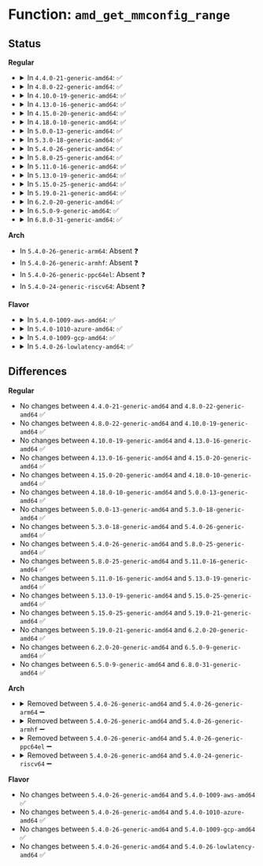 # Function: <code>amd_get_mmconfig_range</code>

## Status
<b>Regular</b>
<ul>
<li>
<details>
<summary>In <code>4.4.0-21-generic-amd64</code>: ✅</summary>

```c
struct resource * amd_get_mmconfig_range(struct resource * res)
```

```json
{
  "name": "amd_get_mmconfig_range",
  "collision_type": "Unique Global",
  "inline_type": "No",
  "funcs": [
    {
      "addr": 18446744071579251632,
      "name": "amd_get_mmconfig_range",
      "external": true,
      "loc": "arch/x86/kernel/amd_nb.c:138",
      "file": "arch/x86/kernel/amd_nb.c",
      "inline": "seen, unknown",
      "caller_inline": [],
      "caller_func": [
        "drivers/pnp/quirks.c:quirk_amd_mmconfig_area",
        "arch/x86/pci/amd_bus.c:early_root_info_init"
      ]
    }
  ],
  "symbols": [
    {
      "addr": 18446744071579251632,
      "name": "amd_get_mmconfig_range",
      "section": ".text",
      "bind": "STB_GLOBAL",
      "size": 158
    }
  ]
}
```
</details>
</li>
<li>
<details>
<summary>In <code>4.8.0-22-generic-amd64</code>: ✅</summary>

```c
struct resource * amd_get_mmconfig_range(struct resource * res)
```

```json
{
  "name": "amd_get_mmconfig_range",
  "collision_type": "Unique Global",
  "inline_type": "No",
  "funcs": [
    {
      "addr": 18446744071579250720,
      "name": "amd_get_mmconfig_range",
      "external": true,
      "loc": "arch/x86/kernel/amd_nb.c:138",
      "file": "arch/x86/kernel/amd_nb.c",
      "inline": "seen, unknown",
      "caller_inline": [],
      "caller_func": [
        "drivers/pnp/quirks.c:quirk_amd_mmconfig_area",
        "arch/x86/pci/amd_bus.c:early_root_info_init"
      ]
    }
  ],
  "symbols": [
    {
      "addr": 18446744071579250720,
      "name": "amd_get_mmconfig_range",
      "section": ".text",
      "bind": "STB_GLOBAL",
      "size": 115
    }
  ]
}
```
</details>
</li>
<li>
<details>
<summary>In <code>4.10.0-19-generic-amd64</code>: ✅</summary>

```c
struct resource * amd_get_mmconfig_range(struct resource * res)
```

```json
{
  "name": "amd_get_mmconfig_range",
  "collision_type": "Unique Global",
  "inline_type": "No",
  "funcs": [
    {
      "addr": 18446744071579264272,
      "name": "amd_get_mmconfig_range",
      "external": true,
      "loc": "arch/x86/kernel/amd_nb.c:264",
      "file": "arch/x86/kernel/amd_nb.c",
      "inline": "seen, unknown",
      "caller_inline": [],
      "caller_func": [
        "drivers/pnp/quirks.c:quirk_amd_mmconfig_area",
        "arch/x86/pci/amd_bus.c:early_root_info_init"
      ]
    }
  ],
  "symbols": [
    {
      "addr": 18446744071579264272,
      "name": "amd_get_mmconfig_range",
      "section": ".text",
      "bind": "STB_GLOBAL",
      "size": 115
    }
  ]
}
```
</details>
</li>
<li>
<details>
<summary>In <code>4.13.0-16-generic-amd64</code>: ✅</summary>

```c
struct resource * amd_get_mmconfig_range(struct resource * res)
```

```json
{
  "name": "amd_get_mmconfig_range",
  "collision_type": "Unique Global",
  "inline_type": "No",
  "funcs": [
    {
      "addr": 18446744071579260960,
      "name": "amd_get_mmconfig_range",
      "external": true,
      "loc": "arch/x86/kernel/amd_nb.c:264",
      "file": "arch/x86/kernel/amd_nb.c",
      "inline": "seen, unknown",
      "caller_inline": [],
      "caller_func": [
        "drivers/pnp/quirks.c:quirk_amd_mmconfig_area",
        "arch/x86/pci/amd_bus.c:early_root_info_init"
      ]
    }
  ],
  "symbols": [
    {
      "addr": 18446744071579260960,
      "name": "amd_get_mmconfig_range",
      "section": ".text",
      "bind": "STB_GLOBAL",
      "size": 115
    }
  ]
}
```
</details>
</li>
<li>
<details>
<summary>In <code>4.15.0-20-generic-amd64</code>: ✅</summary>

```c
struct resource * amd_get_mmconfig_range(struct resource * res)
```

```json
{
  "name": "amd_get_mmconfig_range",
  "collision_type": "Unique Global",
  "inline_type": "No",
  "funcs": [
    {
      "addr": 18446744071579277808,
      "name": "amd_get_mmconfig_range",
      "external": true,
      "loc": "arch/x86/kernel/amd_nb.c:268",
      "file": "arch/x86/kernel/amd_nb.c",
      "inline": "seen, unknown",
      "caller_inline": [],
      "caller_func": [
        "drivers/pnp/quirks.c:quirk_amd_mmconfig_area",
        "arch/x86/pci/amd_bus.c:early_root_info_init"
      ]
    }
  ],
  "symbols": [
    {
      "addr": 18446744071579277808,
      "name": "amd_get_mmconfig_range",
      "section": ".text",
      "bind": "STB_GLOBAL",
      "size": 115
    }
  ]
}
```
</details>
</li>
<li>
<details>
<summary>In <code>4.18.0-10-generic-amd64</code>: ✅</summary>

```c
struct resource * amd_get_mmconfig_range(struct resource * res)
```

```json
{
  "name": "amd_get_mmconfig_range",
  "collision_type": "Unique Global",
  "inline_type": "No",
  "funcs": [
    {
      "addr": 18446744071579289056,
      "name": "amd_get_mmconfig_range",
      "external": true,
      "loc": "arch/x86/kernel/amd_nb.c:274",
      "file": "arch/x86/kernel/amd_nb.c",
      "inline": "seen, unknown",
      "caller_inline": [],
      "caller_func": [
        "drivers/pnp/quirks.c:quirk_amd_mmconfig_area",
        "arch/x86/pci/amd_bus.c:early_root_info_init"
      ]
    }
  ],
  "symbols": [
    {
      "addr": 18446744071579289056,
      "name": "amd_get_mmconfig_range",
      "section": ".text",
      "bind": "STB_GLOBAL",
      "size": 115
    }
  ]
}
```
</details>
</li>
<li>
<details>
<summary>In <code>5.0.0-13-generic-amd64</code>: ✅</summary>

```c
struct resource * amd_get_mmconfig_range(struct resource * res)
```

```json
{
  "name": "amd_get_mmconfig_range",
  "collision_type": "Unique Global",
  "inline_type": "No",
  "funcs": [
    {
      "addr": 18446744071579313264,
      "name": "amd_get_mmconfig_range",
      "external": true,
      "loc": "arch/x86/kernel/amd_nb.c:343",
      "file": "arch/x86/kernel/amd_nb.c",
      "inline": "seen, unknown",
      "caller_inline": [],
      "caller_func": [
        "drivers/pnp/quirks.c:quirk_amd_mmconfig_area",
        "arch/x86/pci/amd_bus.c:early_root_info_init"
      ]
    }
  ],
  "symbols": [
    {
      "addr": 18446744071579313264,
      "name": "amd_get_mmconfig_range",
      "section": ".text",
      "bind": "STB_GLOBAL",
      "size": 118
    }
  ]
}
```
</details>
</li>
<li>
<details>
<summary>In <code>5.3.0-18-generic-amd64</code>: ✅</summary>

```c
struct resource * amd_get_mmconfig_range(struct resource * res)
```

```json
{
  "name": "amd_get_mmconfig_range",
  "collision_type": "Unique Global",
  "inline_type": "No",
  "funcs": [
    {
      "addr": 18446744071579328384,
      "name": "amd_get_mmconfig_range",
      "external": true,
      "loc": "arch/x86/kernel/amd_nb.c:344",
      "file": "arch/x86/kernel/amd_nb.c",
      "inline": "seen, unknown",
      "caller_inline": [],
      "caller_func": [
        "drivers/pnp/quirks.c:quirk_amd_mmconfig_area",
        "arch/x86/pci/amd_bus.c:early_root_info_init"
      ]
    }
  ],
  "symbols": [
    {
      "addr": 18446744071579328384,
      "name": "amd_get_mmconfig_range",
      "section": ".text",
      "bind": "STB_GLOBAL",
      "size": 115
    }
  ]
}
```
</details>
</li>
<li>
<details>
<summary>In <code>5.4.0-26-generic-amd64</code>: ✅</summary>

```c
struct resource * amd_get_mmconfig_range(struct resource * res)
```

```json
{
  "name": "amd_get_mmconfig_range",
  "collision_type": "Unique Global",
  "inline_type": "No",
  "funcs": [
    {
      "addr": 18446744071579332432,
      "name": "amd_get_mmconfig_range",
      "external": true,
      "loc": "arch/x86/kernel/amd_nb.c:350",
      "file": "arch/x86/kernel/amd_nb.c",
      "inline": "seen, unknown",
      "caller_inline": [],
      "caller_func": [
        "drivers/pnp/quirks.c:quirk_amd_mmconfig_area",
        "arch/x86/pci/amd_bus.c:early_root_info_init"
      ]
    }
  ],
  "symbols": [
    {
      "addr": 18446744071579332432,
      "name": "amd_get_mmconfig_range",
      "section": ".text",
      "bind": "STB_GLOBAL",
      "size": 115
    }
  ]
}
```
</details>
</li>
<li>
<details>
<summary>In <code>5.8.0-25-generic-amd64</code>: ✅</summary>

```c
struct resource * amd_get_mmconfig_range(struct resource * res)
```

```json
{
  "name": "amd_get_mmconfig_range",
  "collision_type": "Unique Global",
  "inline_type": "No",
  "funcs": [
    {
      "addr": 18446744071579361920,
      "name": "amd_get_mmconfig_range",
      "external": true,
      "loc": "arch/x86/kernel/amd_nb.c:353",
      "file": "arch/x86/kernel/amd_nb.c",
      "inline": "seen, unknown",
      "caller_inline": [],
      "caller_func": [
        "drivers/pnp/quirks.c:quirk_amd_mmconfig_area"
      ]
    }
  ],
  "symbols": [
    {
      "addr": 18446744071579361920,
      "name": "amd_get_mmconfig_range",
      "section": ".text",
      "bind": "STB_GLOBAL",
      "size": 121
    }
  ]
}
```
</details>
</li>
<li>
<details>
<summary>In <code>5.11.0-16-generic-amd64</code>: ✅</summary>

```c
struct resource * amd_get_mmconfig_range(struct resource * res)
```

```json
{
  "name": "amd_get_mmconfig_range",
  "collision_type": "Unique Global",
  "inline_type": "No",
  "funcs": [
    {
      "addr": 18446744071579361088,
      "name": "amd_get_mmconfig_range",
      "external": true,
      "loc": "arch/x86/kernel/amd_nb.c:353",
      "file": "arch/x86/kernel/amd_nb.c",
      "inline": "seen, unknown",
      "caller_inline": [],
      "caller_func": [
        "drivers/pnp/quirks.c:quirk_amd_mmconfig_area"
      ]
    }
  ],
  "symbols": [
    {
      "addr": 18446744071579361088,
      "name": "amd_get_mmconfig_range",
      "section": ".text",
      "bind": "STB_GLOBAL",
      "size": 121
    }
  ]
}
```
</details>
</li>
<li>
<details>
<summary>In <code>5.13.0-19-generic-amd64</code>: ✅</summary>

```c
struct resource * amd_get_mmconfig_range(struct resource * res)
```

```json
{
  "name": "amd_get_mmconfig_range",
  "collision_type": "Unique Global",
  "inline_type": "No",
  "funcs": [
    {
      "addr": 18446744071579365472,
      "name": "amd_get_mmconfig_range",
      "external": true,
      "loc": "arch/x86/kernel/amd_nb.c:353",
      "file": "arch/x86/kernel/amd_nb.c",
      "inline": "seen, unknown",
      "caller_inline": [],
      "caller_func": [
        "drivers/pnp/quirks.c:quirk_amd_mmconfig_area"
      ]
    }
  ],
  "symbols": [
    {
      "addr": 18446744071579365472,
      "name": "amd_get_mmconfig_range",
      "section": ".text",
      "bind": "STB_GLOBAL",
      "size": 121
    }
  ]
}
```
</details>
</li>
<li>
<details>
<summary>In <code>5.15.0-25-generic-amd64</code>: ✅</summary>

```c
struct resource * amd_get_mmconfig_range(struct resource * res)
```

```json
{
  "name": "amd_get_mmconfig_range",
  "collision_type": "Unique Global",
  "inline_type": "No",
  "funcs": [
    {
      "addr": 18446744071579426032,
      "name": "amd_get_mmconfig_range",
      "external": true,
      "loc": "arch/x86/kernel/amd_nb.c:366",
      "file": "arch/x86/kernel/amd_nb.c",
      "inline": "seen, unknown",
      "caller_inline": [],
      "caller_func": [
        "drivers/pnp/quirks.c:quirk_amd_mmconfig_area"
      ]
    }
  ],
  "symbols": [
    {
      "addr": 18446744071579426032,
      "name": "amd_get_mmconfig_range",
      "section": ".text",
      "bind": "STB_GLOBAL",
      "size": 121
    }
  ]
}
```
</details>
</li>
<li>
<details>
<summary>In <code>5.19.0-21-generic-amd64</code>: ✅</summary>

```c
struct resource * amd_get_mmconfig_range(struct resource * res)
```

```json
{
  "name": "amd_get_mmconfig_range",
  "collision_type": "Unique Global",
  "inline_type": "No",
  "funcs": [
    {
      "addr": 18446744071579493440,
      "name": "amd_get_mmconfig_range",
      "external": true,
      "loc": "arch/x86/kernel/amd_nb.c:318",
      "file": "arch/x86/kernel/amd_nb.c",
      "inline": "seen, unknown",
      "caller_inline": [],
      "caller_func": [
        "drivers/pnp/quirks.c:quirk_amd_mmconfig_area"
      ]
    }
  ],
  "symbols": [
    {
      "addr": 18446744071579493440,
      "name": "amd_get_mmconfig_range",
      "section": ".text",
      "bind": "STB_GLOBAL",
      "size": 168
    }
  ]
}
```
</details>
</li>
<li>
<details>
<summary>In <code>6.2.0-20-generic-amd64</code>: ✅</summary>

```c
struct resource * amd_get_mmconfig_range(struct resource * res)
```

```json
{
  "name": "amd_get_mmconfig_range",
  "collision_type": "Unique Global",
  "inline_type": "No",
  "funcs": [
    {
      "addr": 18446744071579589456,
      "name": "amd_get_mmconfig_range",
      "external": true,
      "loc": "arch/x86/kernel/amd_nb.c:331",
      "file": "arch/x86/kernel/amd_nb.c",
      "inline": "seen, unknown",
      "caller_inline": [],
      "caller_func": [
        "drivers/pnp/quirks.c:quirk_amd_mmconfig_area"
      ]
    }
  ],
  "symbols": [
    {
      "addr": 18446744071579589456,
      "name": "amd_get_mmconfig_range",
      "section": ".text",
      "bind": "STB_GLOBAL",
      "size": 168
    }
  ]
}
```
</details>
</li>
<li>
<details>
<summary>In <code>6.5.0-9-generic-amd64</code>: ✅</summary>

```c
struct resource * amd_get_mmconfig_range(struct resource * res)
```

```json
{
  "name": "amd_get_mmconfig_range",
  "collision_type": "Unique Global",
  "inline_type": "No",
  "funcs": [
    {
      "addr": 18446744071579602000,
      "name": "amd_get_mmconfig_range",
      "external": true,
      "loc": "arch/x86/kernel/amd_nb.c:339",
      "file": "arch/x86/kernel/amd_nb.c",
      "inline": "seen, unknown",
      "caller_inline": [],
      "caller_func": [
        "drivers/pnp/quirks.c:quirk_amd_mmconfig_area"
      ]
    }
  ],
  "symbols": [
    {
      "addr": 18446744071579602000,
      "name": "amd_get_mmconfig_range",
      "section": ".text",
      "bind": "STB_GLOBAL",
      "size": 168
    }
  ]
}
```
</details>
</li>
<li>
<details>
<summary>In <code>6.8.0-31-generic-amd64</code>: ✅</summary>

```c
struct resource * amd_get_mmconfig_range(struct resource * res)
```

```json
{
  "name": "amd_get_mmconfig_range",
  "collision_type": "Unique Global",
  "inline_type": "No",
  "funcs": [
    {
      "addr": 18446744071579631760,
      "name": "amd_get_mmconfig_range",
      "external": true,
      "loc": "arch/x86/kernel/amd_nb.c:355",
      "file": "arch/x86/kernel/amd_nb.c",
      "inline": "seen, unknown",
      "caller_inline": [],
      "caller_func": [
        "drivers/pnp/quirks.c:quirk_amd_mmconfig_area"
      ]
    }
  ],
  "symbols": [
    {
      "addr": 18446744071579631760,
      "name": "amd_get_mmconfig_range",
      "section": ".text",
      "bind": "STB_GLOBAL",
      "size": 168
    }
  ]
}
```
</details>
</li>
</ul>
<b>Arch</b>
<ul>
<li>
In <code>5.4.0-26-generic-arm64</code>: Absent ❓
</li>
<li>
In <code>5.4.0-26-generic-armhf</code>: Absent ❓
</li>
<li>
In <code>5.4.0-26-generic-ppc64el</code>: Absent ❓
</li>
<li>
In <code>5.4.0-24-generic-riscv64</code>: Absent ❓
</li>
</ul>
<b>Flavor</b>
<ul>
<li>
<details>
<summary>In <code>5.4.0-1009-aws-amd64</code>: ✅</summary>

```c
struct resource * amd_get_mmconfig_range(struct resource * res)
```

```json
{
  "name": "amd_get_mmconfig_range",
  "collision_type": "Unique Global",
  "inline_type": "No",
  "funcs": [
    {
      "addr": 18446744071579328336,
      "name": "amd_get_mmconfig_range",
      "external": true,
      "loc": "arch/x86/kernel/amd_nb.c:350",
      "file": "arch/x86/kernel/amd_nb.c",
      "inline": "seen, unknown",
      "caller_inline": [],
      "caller_func": [
        "drivers/pnp/quirks.c:quirk_amd_mmconfig_area",
        "arch/x86/pci/amd_bus.c:early_root_info_init"
      ]
    }
  ],
  "symbols": [
    {
      "addr": 18446744071579328336,
      "name": "amd_get_mmconfig_range",
      "section": ".text",
      "bind": "STB_GLOBAL",
      "size": 115
    }
  ]
}
```
</details>
</li>
<li>
<details>
<summary>In <code>5.4.0-1010-azure-amd64</code>: ✅</summary>

```c
struct resource * amd_get_mmconfig_range(struct resource * res)
```

```json
{
  "name": "amd_get_mmconfig_range",
  "collision_type": "Unique Global",
  "inline_type": "No",
  "funcs": [
    {
      "addr": 18446744071579262720,
      "name": "amd_get_mmconfig_range",
      "external": true,
      "loc": "arch/x86/kernel/amd_nb.c:350",
      "file": "arch/x86/kernel/amd_nb.c",
      "inline": "seen, unknown",
      "caller_inline": [],
      "caller_func": [
        "drivers/pnp/quirks.c:quirk_amd_mmconfig_area",
        "arch/x86/pci/amd_bus.c:early_root_info_init"
      ]
    }
  ],
  "symbols": [
    {
      "addr": 18446744071579262720,
      "name": "amd_get_mmconfig_range",
      "section": ".text",
      "bind": "STB_GLOBAL",
      "size": 152
    }
  ]
}
```
</details>
</li>
<li>
<details>
<summary>In <code>5.4.0-1009-gcp-amd64</code>: ✅</summary>

```c
struct resource * amd_get_mmconfig_range(struct resource * res)
```

```json
{
  "name": "amd_get_mmconfig_range",
  "collision_type": "Unique Global",
  "inline_type": "No",
  "funcs": [
    {
      "addr": 18446744071579328256,
      "name": "amd_get_mmconfig_range",
      "external": true,
      "loc": "arch/x86/kernel/amd_nb.c:350",
      "file": "arch/x86/kernel/amd_nb.c",
      "inline": "seen, unknown",
      "caller_inline": [],
      "caller_func": [
        "drivers/pnp/quirks.c:quirk_amd_mmconfig_area",
        "arch/x86/pci/amd_bus.c:early_root_info_init"
      ]
    }
  ],
  "symbols": [
    {
      "addr": 18446744071579328256,
      "name": "amd_get_mmconfig_range",
      "section": ".text",
      "bind": "STB_GLOBAL",
      "size": 115
    }
  ]
}
```
</details>
</li>
<li>
<details>
<summary>In <code>5.4.0-26-lowlatency-amd64</code>: ✅</summary>

```c
struct resource * amd_get_mmconfig_range(struct resource * res)
```

```json
{
  "name": "amd_get_mmconfig_range",
  "collision_type": "Unique Global",
  "inline_type": "No",
  "funcs": [
    {
      "addr": 18446744071579336544,
      "name": "amd_get_mmconfig_range",
      "external": true,
      "loc": "arch/x86/kernel/amd_nb.c:350",
      "file": "arch/x86/kernel/amd_nb.c",
      "inline": "seen, unknown",
      "caller_inline": [],
      "caller_func": [
        "drivers/pnp/quirks.c:quirk_amd_mmconfig_area",
        "arch/x86/pci/amd_bus.c:early_root_info_init"
      ]
    }
  ],
  "symbols": [
    {
      "addr": 18446744071579336544,
      "name": "amd_get_mmconfig_range",
      "section": ".text",
      "bind": "STB_GLOBAL",
      "size": 115
    }
  ]
}
```
</details>
</li>
</ul>

## Differences
<b>Regular</b>
<ul>
<li>
No changes between <code>4.4.0-21-generic-amd64</code> and <code>4.8.0-22-generic-amd64</code> ✅
</li>
<li>
No changes between <code>4.8.0-22-generic-amd64</code> and <code>4.10.0-19-generic-amd64</code> ✅
</li>
<li>
No changes between <code>4.10.0-19-generic-amd64</code> and <code>4.13.0-16-generic-amd64</code> ✅
</li>
<li>
No changes between <code>4.13.0-16-generic-amd64</code> and <code>4.15.0-20-generic-amd64</code> ✅
</li>
<li>
No changes between <code>4.15.0-20-generic-amd64</code> and <code>4.18.0-10-generic-amd64</code> ✅
</li>
<li>
No changes between <code>4.18.0-10-generic-amd64</code> and <code>5.0.0-13-generic-amd64</code> ✅
</li>
<li>
No changes between <code>5.0.0-13-generic-amd64</code> and <code>5.3.0-18-generic-amd64</code> ✅
</li>
<li>
No changes between <code>5.3.0-18-generic-amd64</code> and <code>5.4.0-26-generic-amd64</code> ✅
</li>
<li>
No changes between <code>5.4.0-26-generic-amd64</code> and <code>5.8.0-25-generic-amd64</code> ✅
</li>
<li>
No changes between <code>5.8.0-25-generic-amd64</code> and <code>5.11.0-16-generic-amd64</code> ✅
</li>
<li>
No changes between <code>5.11.0-16-generic-amd64</code> and <code>5.13.0-19-generic-amd64</code> ✅
</li>
<li>
No changes between <code>5.13.0-19-generic-amd64</code> and <code>5.15.0-25-generic-amd64</code> ✅
</li>
<li>
No changes between <code>5.15.0-25-generic-amd64</code> and <code>5.19.0-21-generic-amd64</code> ✅
</li>
<li>
No changes between <code>5.19.0-21-generic-amd64</code> and <code>6.2.0-20-generic-amd64</code> ✅
</li>
<li>
No changes between <code>6.2.0-20-generic-amd64</code> and <code>6.5.0-9-generic-amd64</code> ✅
</li>
<li>
No changes between <code>6.5.0-9-generic-amd64</code> and <code>6.8.0-31-generic-amd64</code> ✅
</li>
</ul>
<b>Arch</b>
<ul>
<li>
<details>
<summary>Removed between <code>5.4.0-26-generic-amd64</code> and <code>5.4.0-26-generic-arm64</code> ➖</summary>

```c
struct resource * amd_get_mmconfig_range(struct resource * res)
```
</details>
</li>
<li>
<details>
<summary>Removed between <code>5.4.0-26-generic-amd64</code> and <code>5.4.0-26-generic-armhf</code> ➖</summary>

```c
struct resource * amd_get_mmconfig_range(struct resource * res)
```
</details>
</li>
<li>
<details>
<summary>Removed between <code>5.4.0-26-generic-amd64</code> and <code>5.4.0-26-generic-ppc64el</code> ➖</summary>

```c
struct resource * amd_get_mmconfig_range(struct resource * res)
```
</details>
</li>
<li>
<details>
<summary>Removed between <code>5.4.0-26-generic-amd64</code> and <code>5.4.0-24-generic-riscv64</code> ➖</summary>

```c
struct resource * amd_get_mmconfig_range(struct resource * res)
```
</details>
</li>
</ul>
<b>Flavor</b>
<ul>
<li>
No changes between <code>5.4.0-26-generic-amd64</code> and <code>5.4.0-1009-aws-amd64</code> ✅
</li>
<li>
No changes between <code>5.4.0-26-generic-amd64</code> and <code>5.4.0-1010-azure-amd64</code> ✅
</li>
<li>
No changes between <code>5.4.0-26-generic-amd64</code> and <code>5.4.0-1009-gcp-amd64</code> ✅
</li>
<li>
No changes between <code>5.4.0-26-generic-amd64</code> and <code>5.4.0-26-lowlatency-amd64</code> ✅
</li>
</ul>
